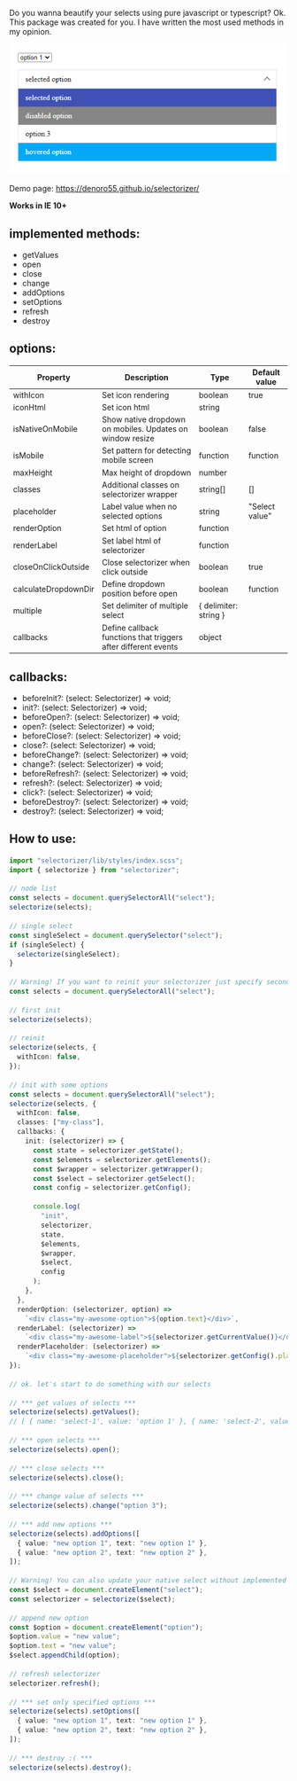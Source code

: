 Do you wanna beautify your selects using pure javascript or typescript? Ok. This package was created for you.
I have written the most used methods in my opinion.

![](.images/preview.png)

Demo page: https://denoro55.github.io/selectorizer/

**Works in IE 10+**

## implemented methods:

- getValues
- open
- close
- change
- addOptions
- setOptions
- refresh
- destroy

## options:

| Property             | Description                                                    | Type                   | Default value  |
|----------------------|----------------------------------------------------------------|------------------------|----------------|
| withIcon             | Set icon rendering                                             | boolean                | true           |
| iconHtml             | Set icon html                                                  | string                 |                |
| isNativeOnMobile     | Show native dropdown on mobiles. Updates on window resize      | boolean                | false          |
| isMobile             | Set pattern for detecting mobile screen                        | function               | function       |
| maxHeight            | Max height of dropdown                                         | number                 |                |
| classes              | Additional classes on selectorizer wrapper                     | string[]               | []             |
| placeholder          | Label value when no selected options                           | string                 | "Select value" |
| renderOption         | Set html of option                                             | function               |                |
| renderLabel          | Set label html of selectorizer                                 | function               |                |
| closeOnClickOutside  | Close selectorizer when click outside                          | boolean                | true           |
| calculateDropdownDir | Define dropdown position before open                           | boolean                | function       |
| multiple             | Set delimiter of multiple select                               | { delimiter: string }	 |                |
| callbacks            | Define callback functions that triggers after different events | object                 |                |


## callbacks:

- beforeInit?: (select: Selectorizer) => void;
- init?: (select: Selectorizer) => void;
- beforeOpen?: (select: Selectorizer) => void;
- open?: (select: Selectorizer) => void;
- beforeClose?: (select: Selectorizer) => void;
- close?: (select: Selectorizer) => void;
- beforeChange?: (select: Selectorizer) => void;
- change?: (select: Selectorizer) => void;
- beforeRefresh?: (select: Selectorizer) => void;
- refresh?: (select: Selectorizer) => void;
- click?: (select: Selectorizer) => void;
- beforeDestroy?: (select: Selectorizer) => void;
- destroy?: (select: Selectorizer) => void;

## How to use:

```ts
import "selectorizer/lib/styles/index.scss";
import { selectorize } from "selectorizer";

// node list
const selects = document.querySelectorAll("select");
selectorize(selects);

// single select
const singleSelect = document.querySelector("select");
if (singleSelect) {
  selectorize(singleSelect);
}

// Warning! If you want to reinit your selectorizer just specify second argument
const selects = document.querySelectorAll("select");

// first init
selectorize(selects);

// reinit
selectorize(selects, {
  withIcon: false,
});

// init with some options
const selects = document.querySelectorAll("select");
selectorize(selects, {
  withIcon: false,
  classes: ["my-class"],
  callbacks: {
    init: (selectorizer) => {
      const state = selectorizer.getState();
      const $elements = selectorizer.getElements();
      const $wrapper = selectorizer.getWrapper();
      const $select = selectorizer.getSelect();
      const config = selectorizer.getConfig();

      console.log(
        "init",
        selectorizer,
        state,
        $elements,
        $wrapper,
        $select,
        config
      );
    },
  },
  renderOption: (selectorizer, option) =>
    `<div class="my-awesome-option">${option.text}</div>`,
  renderLabel: (selectorizer) =>
    `<div class="my-awesome-label">${selectorizer.getCurrentValue()}</div>`,
  renderPlaceholder: (selectorizer) =>
    `<div class="my-awesome-placeholder">${selectorizer.getConfig().placeholder}</div>`,
});

// ok. let's start to do something with our selects

// *** get values of selects ***
selectorize(selects).getValues();
// [ { name: 'select-1', value: 'option 1' }, { name: 'select-2', value: 'option 1' } ]

// *** open selects ***
selectorize(selects).open();

// *** close selects ***
selectorize(selects).close();

// *** change value of selects ***
selectorize(selects).change("option 3");

// *** add new options ***
selectorize(selects).addOptions([
  { value: "new option 1", text: "new option 1" },
  { value: "new option 2", text: "new option 2" },
]);

// Warning! You can also update your native select without implemented methods, but then you must call refresh method
const $select = document.createElement("select");
const selectorizer = selectorize($select);

// append new option
const $option = document.createElement("option");
$option.value = "new value";
$option.text = "new value";
$select.appendChild(option);

// refresh selectorizer
selectorizer.refresh();

// *** set only specified options ***
selectorize(selects).setOptions([
  { value: "new option 1", text: "new option 1" },
  { value: "new option 2", text: "new option 2" },
]);

// *** destroy :( ***
selectorize(selects).destroy();
```